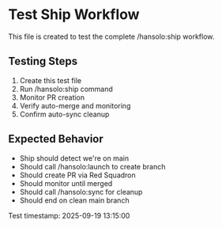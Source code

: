 # Test Ship Workflow

This file is created to test the complete /hansolo:ship workflow.

## Testing Steps
1. Create this test file
2. Run /hansolo:ship command
3. Monitor PR creation
4. Verify auto-merge and monitoring
5. Confirm auto-sync cleanup

## Expected Behavior
- Ship should detect we're on main
- Should call /hansolo:launch to create branch
- Should create PR via Red Squadron
- Should monitor until merged
- Should call /hansolo:sync for cleanup
- Should end on clean main branch

Test timestamp: 2025-09-19 13:15:00